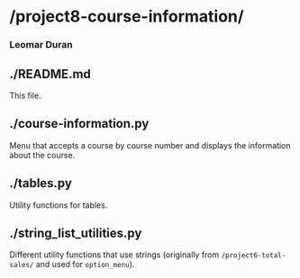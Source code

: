 # /project8-course-information/
### Leomar Duran

## ./README.md
This file.

## ./course-information.py
Menu that accepts a course by course number and displays the
information about the course.

## ./tables.py
Utility functions for tables.

## ./string_list_utilities.py
Different utility functions that use strings (originally from
`/project6-total-sales/` and used for `option_menu`).
